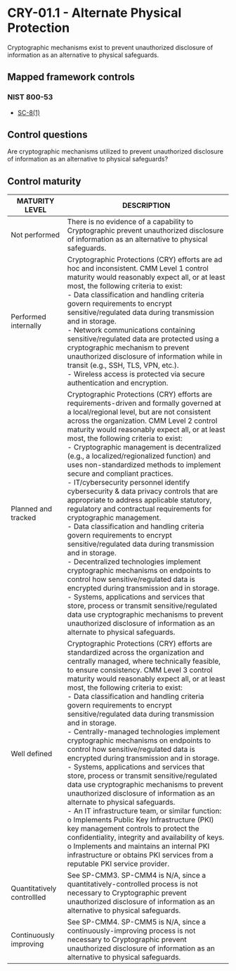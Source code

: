# CRY-01.1 - Alternate Physical Protection
Cryptographic mechanisms exist to prevent unauthorized disclosure of information as an alternative to physical safeguards. 
## Mapped framework controls
### NIST 800-53
- [SC-8(1)](../nist80053/sc-8-1.md)
## Control questions
Are cryptographic mechanisms utilized to prevent unauthorized disclosure of information as an alternative to physical safeguards? 
## Control maturity
|       MATURITY LEVEL       |                                                                                                                                                                                                                                                                                                                                                                                                                                                                                                                                                                                                 DESCRIPTION                                                                                                                                                                                                                                                                                                                                                                                                                                                                                                                                                                                                  |
|----------------------------|--------------------------------------------------------------------------------------------------------------------------------------------------------------------------------------------------------------------------------------------------------------------------------------------------------------------------------------------------------------------------------------------------------------------------------------------------------------------------------------------------------------------------------------------------------------------------------------------------------------------------------------------------------------------------------------------------------------------------------------------------------------------------------------------------------------------------------------------------------------------------------------------------------------------------------------------------------------------------------------------------------------------------------------------------------------------------------------------------------------------------------------------------------------------------------------------------------------|
| Not performed              | There is no evidence of a capability to Cryptographic prevent unauthorized disclosure of information as an alternative to physical safeguards.                                                                                                                                                                                                                                                                                                                                                                                                                                                                                                                                                                                                                                                                                                                                                                                                                                                                                                                                                                                                                                                               |
| Performed internally       | Cryptographic Protections (CRY) efforts are ad hoc and inconsistent. CMM Level 1 control maturity would reasonably expect all, or at least most, the following criteria to exist:<br>- Data classification and handling criteria govern requirements to encrypt sensitive/regulated data during transmission and in storage.<br>- Network communications containing sensitive/regulated data are protected using a cryptographic mechanism to prevent unauthorized disclosure of information while in transit (e.g., SSH, TLS, VPN, etc.). <br>- Wireless access is protected via secure authentication and encryption.                                                                                                                                                                                                                                                                                                                                                                                                                                                                                                                                                                                      |
| Planned and tracked        | Cryptographic Protections (CRY) efforts are requirements-driven and formally governed at a local/regional level, but are not consistent across the organization. CMM Level 2 control maturity would reasonably expect all, or at least most, the following criteria to exist:<br>- Cryptographic management is decentralized (e.g., a localized/regionalized function) and uses non-standardized methods to implement secure and compliant practices.<br>- IT/cybersecurity personnel identify cybersecurity & data privacy controls that are appropriate to address applicable statutory, regulatory and contractual requirements for cryptographic management.<br>- Data classification and handling criteria govern requirements to encrypt sensitive/regulated data during transmission and in storage.<br>- Decentralized technologies implement cryptographic mechanisms on endpoints to control how sensitive/regulated data is encrypted during transmission and in storage.<br>- Systems, applications and services that store, process or transmit sensitive/regulated data use cryptographic mechanisms to prevent unauthorized disclosure of information as an alternate to physical safeguards. |
| Well defined               | Cryptographic Protections (CRY) efforts are standardized across the organization and centrally managed, where technically feasible, to ensure consistency. CMM Level 3 control maturity would reasonably expect all, or at least most, the following criteria to exist:<br>- Data classification and handling criteria govern requirements to encrypt sensitive/regulated data during transmission and in storage.<br>- Centrally-managed technologies implement cryptographic mechanisms on endpoints to control how sensitive/regulated data is encrypted during transmission and in storage.<br>- Systems, applications and services that store, process or transmit sensitive/regulated data use cryptographic mechanisms to prevent unauthorized disclosure of information as an alternate to physical safeguards.<br>- An IT infrastructure team, or similar function:<br>o	Implements Public Key Infrastructure (PKI) key management controls to protect the confidentiality, integrity and availability of keys.<br>o	Implements and maintains an internal PKI infrastructure or obtains PKI services from a reputable PKI service provider.                                                           |
| Quantitatively controllled | See SP-CMM3. SP-CMM4 is N/A, since a quantitatively-controlled process is not necessary to Cryptographic prevent unauthorized disclosure of information as an alternative to physical safeguards.                                                                                                                                                                                                                                                                                                                                                                                                                                                                                                                                                                                                                                                                                                                                                                                                                                                                                                                                                                                                            |
| Continuously improving     | See SP-CMM4. SP-CMM5 is N/A, since a continuously-improving process is not necessary to Cryptographic prevent unauthorized disclosure of information as an alternative to physical safeguards.                                                                                                                                                                                                                                                                                                                                                                                                                                                                                                                                                                                                                                                                                                                                                                                                                                                                                                                                                                                                               |
